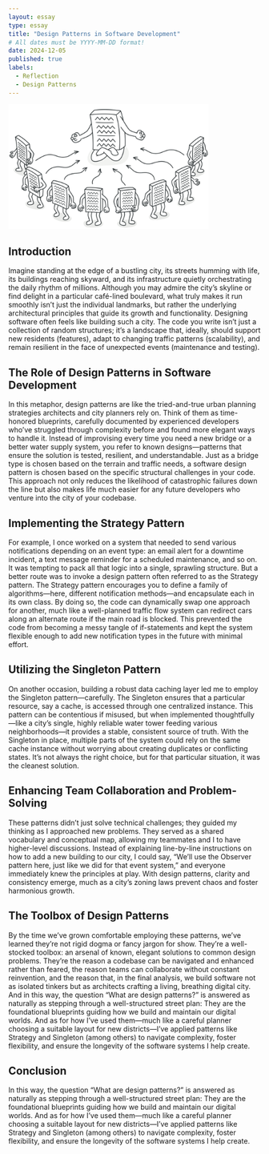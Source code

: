 ```yaml
---
layout: essay
type: essay
title: "Design Patterns in Software Development"
# All dates must be YYYY-MM-DD format!
date: 2024-12-05
published: true
labels:
  - Reflection
  - Design Patterns
---
```


<img width="400px" class="rounded float-start pe-4" src="../img/singleton-3x.png">

## Introduction

Imagine standing at the edge of a bustling city, its streets humming with life, its buildings reaching skyward, and its infrastructure quietly orchestrating the daily rhythm of millions. Although you may admire the city’s 
skyline or find delight in a particular café-lined boulevard, what truly makes it run smoothly isn’t just the individual landmarks, but rather the underlying architectural principles that guide its growth and 
functionality. Designing software often feels like building such a city. The code you write isn’t just a collection of random structures; it’s a landscape that, ideally, should support new residents (features), adapt to 
changing traffic patterns (scalability), and remain resilient in the face of unexpected events (maintenance and testing).


## The Role of Design Patterns in Software Development

In this metaphor, design patterns are like the tried-and-true urban planning strategies architects and city planners rely on. Think of them as time-honored blueprints, carefully documented by experienced developers who’ve 
struggled through complexity before and found more elegant ways to handle it. Instead of improvising every time you need a new bridge or a better water supply system, you refer to known designs—patterns that ensure the 
solution is tested, resilient, and understandable. Just as a bridge type is chosen based on the terrain and traffic needs, a software design pattern is chosen based on the specific structural challenges in your code. This 
approach not only reduces the likelihood of catastrophic failures down the line but also makes life much easier for any future developers who venture into the city of your codebase.

## Implementing the Strategy Pattern

For example, I once worked on a system that needed to send various notifications depending on an event type: an email alert for a downtime incident, a text message reminder for a scheduled maintenance, and so on. It was 
tempting to pack all that logic into a single, sprawling structure. But a better route was to invoke a design pattern often referred to as the Strategy pattern. The Strategy pattern encourages you to define a family of 
algorithms—here, different notification methods—and encapsulate each in its own class. By doing so, the code can dynamically swap one approach for another, much like a well-planned traffic flow system can redirect cars 
along an alternate route if the main road is blocked. This prevented the code from becoming a messy tangle of if-statements and kept the system flexible enough to add new notification types in the future with minimal 
effort.

## Utilizing the Singleton Pattern

On another occasion, building a robust data caching layer led me to employ the Singleton pattern—carefully. The Singleton ensures that a particular resource, say a cache, is accessed through one centralized instance. This 
pattern can be contentious if misused, but when implemented thoughtfully—like a city’s single, highly reliable water tower feeding various neighborhoods—it provides a stable, consistent source of truth. With the Singleton 
in place, multiple parts of the system could rely on the same cache instance without worrying about creating duplicates or conflicting states. It’s not always the right choice, but for that particular situation, it was 
the cleanest solution.

## Enhancing Team Collaboration and Problem-Solving

These patterns didn’t just solve technical challenges; they guided my thinking as I approached new problems. They served as a shared vocabulary and conceptual map, allowing my teammates and I to have higher-level 
discussions. Instead of explaining line-by-line instructions on how to add a new building to our city, I could say, “We’ll use the Observer pattern here, just like we did for that event system,” and everyone immediately 
knew the principles at play. With design patterns, clarity and consistency emerge, much as a city’s zoning laws prevent chaos and foster harmonious growth.

## The Toolbox of Design Patterns

By the time we’ve grown comfortable employing these patterns, we’ve learned they’re not rigid dogma or fancy jargon for show. They’re a well-stocked toolbox: an arsenal of known, elegant solutions to common design 
problems. They’re the reason a codebase can be navigated and enhanced rather than feared, the reason teams can collaborate without constant reinvention, and the reason that, in the final analysis, we build software not as 
isolated tinkers but as architects crafting a living, breathing digital city. And in this way, the question “What are design patterns?” is answered as naturally as stepping through a well-structured street plan: They are 
the foundational blueprints guiding how we build and maintain our digital worlds. And as for how I’ve used them—much like a careful planner choosing a suitable layout for new districts—I’ve applied patterns like Strategy 
and Singleton (among others) to navigate complexity, foster flexibility, and ensure the longevity of the software systems I help create.

## Conclusion

In this way, the question “What are design patterns?” is answered as naturally as stepping through a well-structured street plan: They are the foundational blueprints guiding how we build and maintain our digital worlds. 
And as for how I’ve used them—much like a careful planner choosing a suitable layout for new districts—I’ve applied patterns like Strategy and Singleton (among others) to navigate complexity, foster flexibility, and 
ensure the longevity of the software systems I help create.
